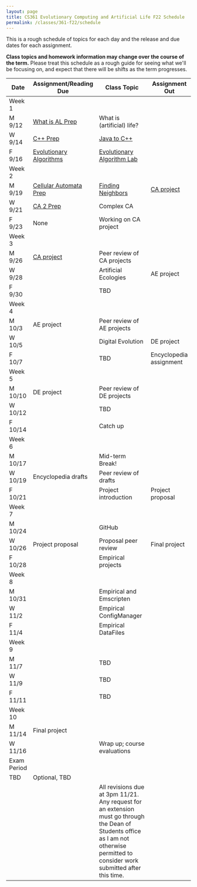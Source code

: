 ```yaml
---
layout: page
title: CS361 Evolutionary Computing and Artificial Life F22 Schedule
permalink: /classes/361-f22/schedule
---
```


This is a rough schedule of topics for each day and the release and due dates for each assignment.

**Class topics and homework information may change over the course of the term.** Please treat this schedule as a rough guide for seeing what we'll be focusing on, and expect that there will be shifts as the term progresses.

| Date	| Assignment/Reading Due	| Class Topic |	Assignment Out |
| ------- | --------------- | ------------- | -------------- |
| Week 1 | |  | |
| M 9/12 | [What is AL Prep](intro-prep) | What is (artificial) life? |  |
| W 9/14 | [C++ Prep](cpp-prep)|	[Java to C++](cpp_lab) |	|
| F 9/16 |	[Evolutionary Algorithms](evocomp-prep)	| [Evolutionary Algorithm Lab](evo_alg_lab)  |	 |
| Week 2 | |  | |
| M 9/19 |	[Cellular Automata Prep](ca-intro-prep)	| [Finding Neighbors](nf-lab)  | [CA project](hw-ca) |
| W 9/21 | [CA 2 Prep](ca-2-prep)	| Complex CA	| |
| F 9/23 | None | Working on CA project|  |
| Week 3 | |  | |
| M 9/26 | [CA project](hw-ca) | Peer review of CA projects	| |
| W 9/28 |	|	Artificial Ecologies | AE project |
| F 9/30 |  | TBD | |
| Week 4 | | | |
| M 10/3 | AE project |	Peer review of AE projects | |
| W 10/5 |	| Digital Evolution | DE project  |
| F 10/7 | | TBD 	|  Encyclopedia assignment |
| Week 5 | |  | |
| M 10/10 | DE project | 	Peer review of DE projects	| |
| W 10/12 |		|TBD |  |
| F 10/14 |  |	Catch up	| |
| Week 6 | |  | |
| M 10/17	| |	Mid-term Break!	| |
| W 10/19 | Encyclopedia drafts | Peer review of drafts	 | |
| F 10/21 |	| Project introduction | Project proposal |
| Week 7 | |  | |
| M 10/24 | |   GitHub	| |
| W 10/26 | Project proposal |	Proposal peer review	 | Final project |
| F 10/28 |  |	Empirical projects	|  |
| Week 8 | |  | |
| M 10/31 |  | Empirical and Emscripten	| |
| W 11/2 |  | Empirical ConfigManager		 | |	
| F 11/4 | 	| Empirical DataFiles |	|
| Week 9 | |  | |
| M 11/7 | |	TBD		| |	
| W 11/9 | |	TBD | |
| F 11/11 |  |TBD	|	 |
| Week 10 | | | |
| M 11/14	| Final project |   | |
| W 11/16 |  | Wrap up; course evaluations	| |
| Exam Period | | | |
| TBD| Optional, TBD | | |
| | | All revisions due at 3pm 11/21. Any request for an extension must go through the Dean of Students office as I am not otherwise permitted to consider work submitted after this time. | |